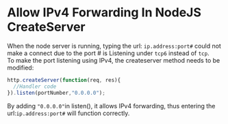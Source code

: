 # Allow IPv4 Forwarding In NodeJS CreateServer
When the node server is running, typing the url: `ip.address:port#` could not make a connect due to the port # is Listening under `tcp6` instead of `tcp`. </br>
To make the port listening using IPv4, the createserver method needs to be modified:
```javascript
http.createServer(function(req, res){
  //Handler code
}).listen(portNumber,"0.0.0.0");
```
By adding `"0.0.0.0"`in listen(), it allows IPv4 forwarding, thus entering the url:`ip.address:port#` will function correctly.

